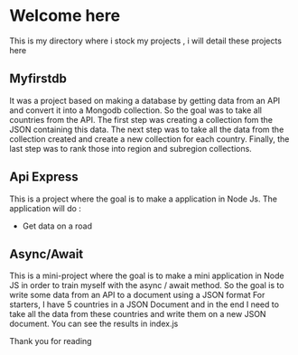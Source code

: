 # Welcome here

This is my directory where i stock my projects , i will detail these projects here

## Myfirstdb

It was a project based on making a database by getting data from an API and convert it into a Mongodb collection.
So the goal was to take all countries from the API.
The first step was creating a collection fom the JSON containing this data.
The next step was to take all the data from the collection created and create a new collection for each country.
Finally, the last step was to rank those into region and subregion collections.

## Api Express

This is a project where the goal is to make a application in Node Js.
The application will do :
- Get data on a road 

## Async/Await

This is a mini-project where the goal is to make a mini application in Node JS in order to train myself with the async / await method.
So the goal is to write some data from an API to a document using a JSON format 
For starters, I have 5 countries in a JSON Document and in the end I need to take all the data from these countries and write them on a new JSON document.
You can see the results in index.js

Thank you for reading
